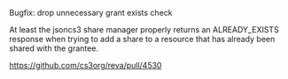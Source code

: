 Bugfix: drop unnecessary grant exists check

At least the jsoncs3 share manager properly returns an ALREADY_EXISTS response when trying to add a share to a resource that has already been shared with the grantee.

https://github.com/cs3org/reva/pull/4530